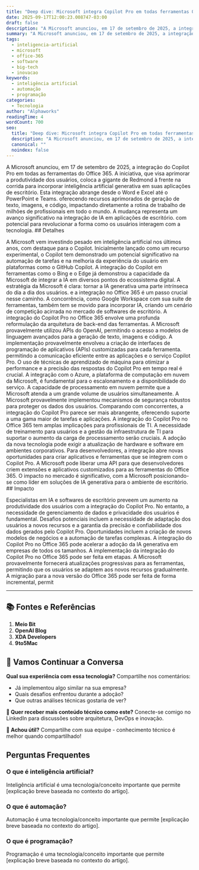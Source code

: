 ```yaml
---
title: "Deep dive: Microsoft integra Copilot Pro em todas ferramentas Office 365"
date: 2025-09-17T12:00:23.008747-03:00
draft: false
description: "A Microsoft anunciou, em 17 de setembro de 2025, a integração do Copilot Pro em todas as ferramentas do Office 365. A iniciativa, que visa aprimorar a produt..."
summary: "A Microsoft anunciou, em 17 de setembro de 2025, a integração do Copilot Pro em todas as ferramentas do Office 365. A iniciativa, que visa aprimorar a produt..."
tags:
  - inteligencia-artificial
  - microsoft
  - office-365
  - software
  - big-tech
  - inovacao
keywords:
  - inteligência artificial
  - automação
  - programação
categories:
  - Tecnologia
author: "Alphaworks"
readingTime: 4
wordCount: 700
seo:
  title: "Deep dive: Microsoft integra Copilot Pro em todas ferramentas Office 365"
  description: "A Microsoft anunciou, em 17 de setembro de 2025, a integração do Copilot Pro em todas as ferramentas do Office 365. A iniciativa, que visa aprimorar a produt..."
  canonical: ""
  noindex: false
---
```


A Microsoft anunciou, em 17 de setembro de 2025, a integração do Copilot Pro em todas as ferramentas do Office 365. A iniciativa, que visa aprimorar a produtividade dos usuários, coloca a gigante de Redmond à frente na corrida para incorporar inteligência artificial generativa em suas aplicações de escritório. Esta integração abrange desde o Word e Excel até o PowerPoint e Teams. oferecendo recursos aprimorados de geração de texto, imagens, e código, impactando diretamente a rotina de trabalho de milhões de profissionais em todo o mundo. A mudança representa um avanço significativo na integração de IA em aplicações de escritório. com potencial para revolucionar a forma como os usuários interagem com a tecnologia. ## Detalhes

A Microsoft vem investindo pesado em inteligência artificial nos últimos anos, com destaque para o Copilot. Inicialmente lançado como um recurso experimental, o Copilot tem demonstrado um potencial significativo na automação de tarefas e na melhoria da experiência do usuário em plataformas como o GitHub Copilot. A integração do Copilot em ferramentas como o Bing e o Edge já demonstrou a capacidade da Microsoft de integrar a IA em diversos pontos do ecossistema digital. A estratégia da Microsoft é clara: tornar a IA generativa uma parte intrínseca do dia a dia dos usuários. e a integração no Office 365 é um passo crucial nesse caminho. A concorrência, como Google Workspace com sua suite de ferramentas, também tem se movido para incorporar IA, criando um cenário de competição acirrada no mercado de softwares de escritório. A integração do Copilot Pro no Office 365 envolve uma profunda reformulação da arquitetura de back-end das ferramentas. A Microsoft provavelmente utilizou APIs do OpenAI, permitindo o acesso a modelos de linguagem avançados para a geração de texto, imagens e código. A implementação provavelmente envolveu a criação de interfaces de programação de aplicativos (APIs) customizadas para cada ferramenta. permitindo a comunicação eficiente entre as aplicações e o serviço Copilot Pro. O uso de técnicas de aprendizado de máquina para otimizar a performance e a precisão das respostas do Copilot Pro em tempo real é crucial. A integração com o Azure, a plataforma de computação em nuvem da Microsoft, é fundamental para o escalonamento e a disponibilidade do serviço. A capacidade de processamento em nuvem permite que a Microsoft atenda a um grande volume de usuários simultaneamente. A Microsoft provavelmente implementou mecanismos de segurança robustos para proteger os dados dos usuários. Comparando com concorrentes, a integração do Copilot Pro parece ser mais abrangente, oferecendo suporte a uma gama maior de tarefas e aplicações. A integração do Copilot Pro no Office 365 tem amplas implicações para profissionais de TI. A necessidade de treinamento para usuários e a gestão da infraestrutura de TI para suportar o aumento da carga de processamento serão cruciais. A adoção da nova tecnologia pode exigir a atualização de hardware e software em ambientes corporativos. Para desenvolvedores, a integração abre novas oportunidades para criar aplicativos e ferramentas que se integrem com o Copilot Pro. A Microsoft pode liberar uma API para que desenvolvedores criem extensões e aplicativos customizados para as ferramentas do Office 365. O impacto no mercado é significativo, com a Microsoft posicionando-se como líder em soluções de IA generativa para o ambiente de escritório. ## Impacto

Especialistas em IA e softwares de escritório preveem um aumento na produtividade dos usuários com a integração do Copilot Pro. No entanto, a necessidade de gerenciamento de dados e privacidade dos usuários é fundamental. Desafios potenciais incluem a necessidade de adaptação dos usuários a novos recursos e a garantia da precisão e confiabilidade dos dados gerados pelo Copilot Pro. Oportunidades incluem a criação de novos modelos de negócios e a automação de tarefas complexas. A integração do Copilot Pro no Office 365 pode acelerar a adoção da IA generativa em empresas de todos os tamanhos. A implementação da integração do Copilot Pro no Office 365 pode ser feita em etapas. A Microsoft provavelmente fornecerá atualizações progressivas para as ferramentas, permitindo que os usuários se adaptem aos novos recursos gradualmente. A migração para a nova versão do Office 365 pode ser feita de forma incremental, permit


---

## 📚 Fontes e Referências

1. **Meio Bit**
2. **OpenAI Blog**
3. **XDA Developers**
4. **9to5Mac**

## 💬 Vamos Continuar a Conversa

**Qual sua experiência com essa tecnologia?** Compartilhe nos comentários:
- Já implementou algo similar na sua empresa?
- Quais desafios enfrentou durante a adoção?
- Que outras análises técnicas gostaria de ver?

**📧 Quer receber mais conteúdo técnico como este?** 
Conecte-se comigo no LinkedIn para discussões sobre arquitetura, DevOps e inovação.

**🔄 Achou útil?** Compartilhe com sua equipe - conhecimento técnico é melhor quando compartilhado!


## Perguntas Frequentes

### O que é inteligência artificial?

Inteligência artificial é uma tecnologia/conceito importante que permite [explicação breve baseada no contexto do artigo].

### O que é automação?

Automação é uma tecnologia/conceito importante que permite [explicação breve baseada no contexto do artigo].

### O que é programação?

Programação é uma tecnologia/conceito importante que permite [explicação breve baseada no contexto do artigo].


